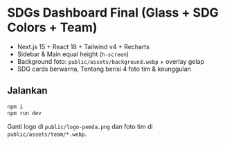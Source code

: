 # SDGs Dashboard Final (Glass + SDG Colors + Team)

- Next.js 15 + React 18 + Tailwind v4 + Recharts
- Sidebar & Main equal height (`h-screen`)
- Background foto: `public/assets/background.webp` + overlay gelap
- SDG cards berwarna, Tentang berisi 4 foto tim & keunggulan

## Jalankan
```bash
npm i
npm run dev
```

Ganti logo di `public/logo-pemda.png` dan foto tim di `public/assets/team/*.webp`.
